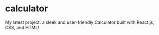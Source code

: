# calculator
My latest project: a sleek and user-friendly Calculator built with React.js, CSS, and HTML!
